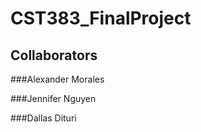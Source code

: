 # CST383_FinalProject

## Collaborators

###Alexander Morales

###Jennifer Nguyen

###Dallas Dituri
